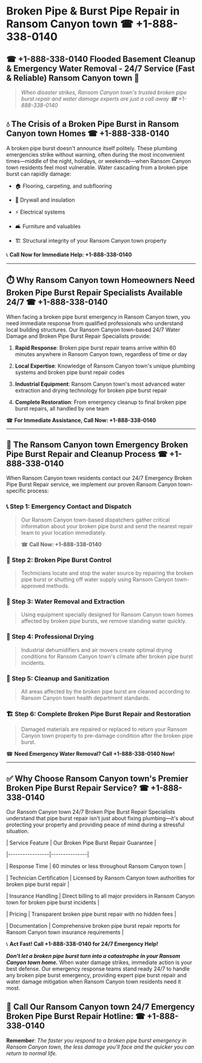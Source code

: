 # Broken Pipe & Burst Pipe Repair in Ransom Canyon town ☎ +1-888-338-0140  
## ☎ +1-888-338-0140 Flooded Basement Cleanup & Emergency Water Removal - 24/7 Service (Fast & Reliable) Ransom Canyon town 🚨  

> *When disaster strikes, Ransom Canyon town's trusted broken pipe burst repair and water damage experts are just a call away ☎ +1-888-338-0140*  

## 💧 The Crisis of a Broken Pipe Burst in Ransom Canyon town Homes ☎ +1-888-338-0140  

A broken pipe burst doesn't announce itself politely. These plumbing emergencies strike without warning, often during the most inconvenient times—middle of the night, holidays, or weekends—when Ransom Canyon town residents feel most vulnerable. Water cascading from a broken pipe burst can rapidly damage:  

* 🏠 Flooring, carpeting, and subflooring  
* 🧱 Drywall and insulation  
* ⚡ Electrical systems  
* 🛋️ Furniture and valuables  
* 🏗️ Structural integrity of your Ransom Canyon town property  

📞 **Call Now for Immediate Help: +1-888-338-0140**  

---  

## ⏱️ Why Ransom Canyon town Homeowners Need Broken Pipe Burst Repair Specialists Available 24/7 ☎ +1-888-338-0140  

When facing a broken pipe burst emergency in Ransom Canyon town, you need immediate response from qualified professionals who understand local building structures. Our Ransom Canyon town-based 24/7 Water Damage and Broken Pipe Burst Repair Specialists provide:  

1. **Rapid Response**: Broken pipe burst repair teams arrive within 60 minutes anywhere in Ransom Canyon town, regardless of time or day  
2. **Local Expertise**: Knowledge of Ransom Canyon town's unique plumbing systems and broken pipe burst repair codes  
3. **Industrial Equipment**: Ransom Canyon town's most advanced water extraction and drying technology for broken pipe burst repair  
4. **Complete Restoration**: From emergency cleanup to final broken pipe burst repairs, all handled by one team  

☎ **For Immediate Assistance, Call Now: +1-888-338-0140**  

---  

## 🔧 The Ransom Canyon town Emergency Broken Pipe Burst Repair and Cleanup Process ☎ +1-888-338-0140  

When Ransom Canyon town residents contact our 24/7 Emergency Broken Pipe Burst Repair service, we implement our proven Ransom Canyon town-specific process:  

### 📞 Step 1: Emergency Contact and Dispatch  
> Our Ransom Canyon town-based dispatchers gather critical information about your broken pipe burst and send the nearest repair team to your location immediately.  
> ☎ **Call Now: +1-888-338-0140**  

### 🚿 Step 2: Broken Pipe Burst Control  
> Technicians locate and stop the water source by repairing the broken pipe burst or shutting off water supply using Ransom Canyon town-approved methods.  

### 🌊 Step 3: Water Removal and Extraction  
> Using equipment specially designed for Ransom Canyon town homes affected by broken pipe bursts, we remove standing water quickly.  

### 💨 Step 4: Professional Drying  
> Industrial dehumidifiers and air movers create optimal drying conditions for Ransom Canyon town's climate after broken pipe burst incidents.  

### 🧼 Step 5: Cleanup and Sanitization  
> All areas affected by the broken pipe burst are cleaned according to Ransom Canyon town health department standards.  

### 🏗️ Step 6: Complete Broken Pipe Burst Repair and Restoration  
> Damaged materials are repaired or replaced to return your Ransom Canyon town property to pre-damage condition after the broken pipe burst.  

☎ **Need Emergency Water Removal? Call +1-888-338-0140 Now!**  

---  

## ✅ Why Choose Ransom Canyon town's Premier Broken Pipe Burst Repair Service? ☎ +1-888-338-0140  

Our Ransom Canyon town 24/7 Broken Pipe Burst Repair Specialists understand that pipe burst repair isn't just about fixing plumbing—it's about protecting your property and providing peace of mind during a stressful situation.  

| Service Feature | Our Broken Pipe Burst Repair Guarantee |  
|-----------------|---------------|  
| Response Time | 60 minutes or less throughout Ransom Canyon town |  
| Technician Certification | Licensed by Ransom Canyon town authorities for broken pipe burst repair |  
| Insurance Handling | Direct billing to all major providers in Ransom Canyon town for broken pipe burst incidents |  
| Pricing | Transparent broken pipe burst repair with no hidden fees |  
| Documentation | Comprehensive broken pipe burst repair reports for Ransom Canyon town insurance requirements |  

📞 **Act Fast! Call +1-888-338-0140 for 24/7 Emergency Help!**  

***Don't let a broken pipe burst turn into a catastrophe in your Ransom Canyon town home.*** When water damage strikes, immediate action is your best defense. Our emergency response teams stand ready 24/7 to handle any broken pipe burst emergency, providing expert pipe burst repair and water damage mitigation when Ransom Canyon town residents need it most.  

## 📱 Call Our Ransom Canyon town 24/7 Emergency Broken Pipe Burst Repair Hotline: ☎ +1-888-338-0140  

**Remember**: *The faster you respond to a broken pipe burst emergency in Ransom Canyon town, the less damage you'll face and the quicker you can return to normal life.*